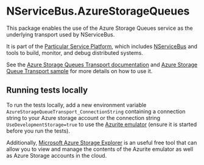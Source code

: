 # NServiceBus.AzureStorageQueues

This package enables the use of the Azure Storage Queues service as the underlying transport used by NServiceBus.

It is part of the [Particular Service Platform](https://particular.net/service-platform), which includes [NServiceBus](https://particular.net/nservicebus) and tools to build, monitor, and debug distributed systems.

See the [Azure Storage Queues Transport documentation](https://docs.particular.net/nservicebus/azure-storage-queues/) and [Azure Storage Queue Transport sample](https://docs.particular.net/samples/azure/storage-queues/) for more details on how to use it.

## Running tests locally

To run the tests locally, add a new environment variable `AzureStorageQueueTransport_ConnectionString` containing a connection string to your Azure storage account or the connection string `UseDevelopmentStorage=true` to use the [Azurite emulator](https://docs.microsoft.com/en-us/azure/storage/common/storage-use-azurite) (ensure it is started before you run the tests).

Additionally, [Microsoft Azure Storage Explorer](https://azure.microsoft.com/en-us/products/storage/storage-explorer) is an useful free tool that can allow you to view and manage the contents of the Azurite emulator as well as Azure Storage accounts in the cloud.
